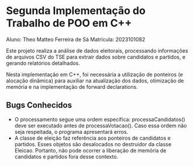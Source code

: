# Segunda Implementação do Trabalho de POO em C++

Aluno: Theo Matteo Ferreira de Sá
Matrícula: 2023101082

Este projeto realiza a análise de dados eleitorais, processando informações de arquivos CSV do TSE para extrair dados sobre candidatos e partidos, e gerando relatórios detalhados.

Nesta implementação em C++, foi necessária a utilização de ponteiros (e alocação dinâmica) para auxiliar na atualização dos dados, otimização de memória e na implementação de forward declarations.

## Bugs Conhecidos
- O processamento segue uma ordem específica: processaCandidatos() deve ser executado antes de processaVotacao(). Caso essa ordem não seja respeitada, o programa apresentará erros.
- A classe de eleição faz referência aos ponteiros de candidatos e partidos. Esses objetos são desalocados no destruidor da classe Eleicao. Portanto, não pode ocorrer a liberação de memória de candidatos e partidos fora desse contexto.
